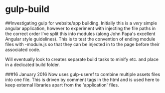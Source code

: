 # gulp-build
##Investigating gulp for website/app building. 
Initially this is a *very* simple angular application, however to experiment with injecting the file paths in the correct order I've split this into modules (along John Papa's excellent Angular style guidelines). This is to test the convention of ending module files with -module.js so that they can be injected in to the page before their associated code.

Will eventually look to creates separate build tasks to minify etc. and place in a dedicated build folder. 

###16 January 2016
Now uses gulp-useref to combine multiple assets files into one file. This is driven by comment tags in the html and is used here to keep external libraries apart from the 'application' files.  
